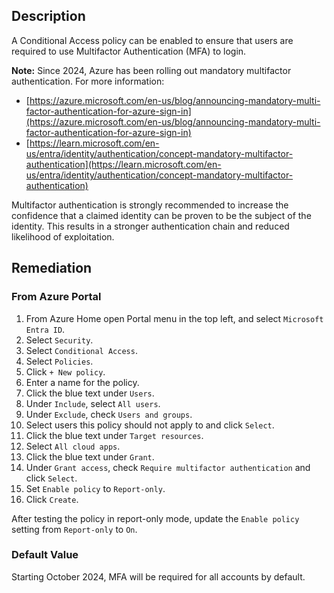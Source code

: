 ## Description

A Conditional Access policy can be enabled to ensure that users are required to use Multifactor Authentication (MFA) to login.

**Note:** Since 2024, Azure has been rolling out mandatory multifactor authentication. For more information:

- [https://azure.microsoft.com/en-us/blog/announcing-mandatory-multi-factor-authentication-for-azure-sign-in](https://azure.microsoft.com/en-us/blog/announcing-mandatory-multi-factor-authentication-for-azure-sign-in)
- [https://learn.microsoft.com/en-us/entra/identity/authentication/concept-mandatory-multifactor-authentication](https://learn.microsoft.com/en-us/entra/identity/authentication/concept-mandatory-multifactor-authentication)

Multifactor authentication is strongly recommended to increase the confidence that a claimed identity can be proven to be the subject of the identity. This results in a stronger authentication chain and reduced likelihood of exploitation.

## Remediation

### From Azure Portal

1. From Azure Home open Portal menu in the top left, and select `Microsoft Entra ID`.
2. Select `Security`.
3. Select `Conditional Access`.
4. Select `Policies`.
5. Click `+ New policy`.
6. Enter a name for the policy.
7. Click the blue text under `Users`.
8. Under `Include`, select `All users`.
9. Under `Exclude`, check `Users and groups`.
10. Select users this policy should not apply to and click `Select`.
11. Click the blue text under `Target resources`.
12. Select `All cloud apps`.
13. Click the blue text under `Grant`.
14. Under `Grant access`, check `Require multifactor authentication` and click `Select`.
15. Set `Enable policy` to `Report-only`.
16. Click `Create`.

After testing the policy in report-only mode, update the `Enable policy` setting from `Report-only` to `On`.

### Default Value

Starting October 2024, MFA will be required for all accounts by default.
